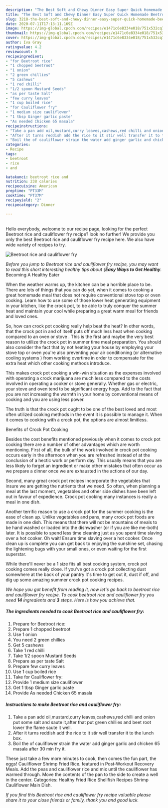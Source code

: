 ```yaml
---
description: "The Best Soft and Chewy Dinner Easy Super Quick Homemade Beetroot rice and cauliflower fry"
title: "The Best Soft and Chewy Dinner Easy Super Quick Homemade Beetroot rice and cauliflower fry"
slug: 3218-the-best-soft-and-chewy-dinner-easy-super-quick-homemade-beetroot-rice-and-cauliflower-fry
date: 2020-07-11T17:13:11.169Z
image: https://img-global.cpcdn.com/recipes/e1471c6e8334e018/751x532cq70/beetroot-rice-and-cauliflower-fry-recipe-main-photo.jpg
thumbnail: https://img-global.cpcdn.com/recipes/e1471c6e8334e018/751x532cq70/beetroot-rice-and-cauliflower-fry-recipe-main-photo.jpg
cover: https://img-global.cpcdn.com/recipes/e1471c6e8334e018/751x532cq70/beetroot-rice-and-cauliflower-fry-recipe-main-photo.jpg
author: Iva Gray
ratingvalue: 4.2
reviewcount: 9
recipeingredient:
- "for Beetroot rice"
- "1 chopped beetroot"
- "1 onion"
- "2 green chillies"
- "5 cashews"
- "1 red chilli"
- "1/2 spoon Mustard Seeds"
- "as per taste Salt"
- "few curry leaves"
- "1 cup boiled rice"
- "for Cauliflower fry"
- "1 medium size cauliflower"
- "1 tbsp Ginger garlic paste"
- "As needed Chicken 65 masala"
recipeinstructions:
- "Take a pan add oil,mustard,curry leaves,cashews,red chilli and onion put some salt and saute it,after that put green chillies and beet root lower the flame saute it well."
- "After it turns reddish add the rice to it stir well transfer it to the lunch box."
- "Boil the of cauliflower strain the water add ginger garlic and chicken 65 masala after 30 min fry it."
categories:
- Recipe
tags:
- beetroot
- rice
- and

katakunci: beetroot rice and 
nutrition: 238 calories
recipecuisine: American
preptime: "PT33M"
cooktime: "PT37M"
recipeyield: "2"
recipecategory: Dinner

---
```

<br>
Hello everybody, welcome to our recipe page, looking for the perfect Beetroot rice and cauliflower fry recipe? look no further! We provide you only the best Beetroot rice and cauliflower fry recipe here. We also have wide variety of recipes to try.
<br>


![Beetroot rice and cauliflower fry](https://img-global.cpcdn.com/recipes/e1471c6e8334e018/751x532cq70/beetroot-rice-and-cauliflower-fry-recipe-main-photo.jpg)

<i>Before you jump to Beetroot rice and cauliflower fry recipe, you may want to read this short interesting healthy tips about {<strong>Easy Ways to Get Healthy</strong>.</i>
Becoming A Healthy Eater


When the weather warms up, the kitchen can be a horrible place to be. There are lots of things that you can do yet, when it comes to cooking a great homemade meal that does not require conventional stove top or oven cooking. Learn how to use some of those lower heat generating equipment in your kitchen, like the crock pot, to be able to truly conquer the summer heat and maintain your cool while preparing a great warm meal for friends and loved ones.

So, how can crock pot cooking really help beat the heat? In other words, that the crock pot in and of itself puts off much less heat when cooking compared to an oven or stove . This is the first and maybe the very best reason to utilize the crock pot in summer time meal preparation. You should also consider the fact that by not heating your house by employing your stove top or oven you're also preventing your air conditioning (or alternative cooling systems ) from working overtime in order to compensate for the extra heat which other cooking methods introduce.

This makes crock pot cooking a win-win situation as the expenses involved with operating a crock marijuana are much less compared to the costs involved in operating a cooker or stove generally. Whether gas or electric, your stove and oven tend to be significant energy hogs. Add to the fact that you are not increasing the warmth in your home by conventional means of cooking and you are using less power.

 The truth is that the crock pot ought to be one of the best loved and most often utilized cooking methods in the event it is possible to manage it. When it comes to cooking with a crock pot, the options are almost limitless.  

Benefits of Crock Pot Cooking

Besides the cost benefits mentioned previously when it comes to crock pot cooking there are a number of other advantages which are worth mentioning. First of all, the bulk of the work involved in crock pot cooking occurs early in the afternoon when you are refreshed instead of at the conclusion of a hectic work or perform day. This usually means that you are less likely to forget an ingredient or make other mistakes that often occur as we prepare a dinner once we are exhausted in the actions of our day.

Second, many great crock pot recipes incorporate the vegetables that insure we are getting the nutrients that we need. So often, when planning a meal at the last moment, vegetables and other side dishes have been left out in favour of expedience. Crock pot cooking many instances is really a meal in one dish.

Another terrific reason to use a crock pot for the summer cooking is the ease of clean up.  Unlike vegetables and pans, many crock pot foods are made in one dish. This means that there will not be mountains of meals to be hand washed or loaded into the dishwasher (or if you are like me-both) later. It is possible to spend less time cleaning just as you spent time slaving over a hot cooker. Oh wait! Ensure time slaving over a hot cooker. Once clean up is complete you can get back to enjoying the sunshine set, chasing the lightening bugs with your small ones, or even waiting for the first superstar.

While there'll never be a 1 size fits all best cooking system, crock pot cooking comes really close. If you've got a crock pot collecting dust somewhere at the back of your pantry it's time to get out it, dust if off, and dig up some amazing summer crock pot cooking recipes.


<i>We hope you got benefit from reading it, now let's go back to beetroot rice and cauliflower fry recipe. To cook beetroot rice and cauliflower fry you need <strong>14</strong> ingredients and <strong>3</strong> steps. Here is how you achieve that.
</i>

##### The ingredients needed to cook Beetroot rice and cauliflower fry:

1. Prepare for Beetroot rice:
1. Prepare 1 chopped beetroot
1. Use 1 onion
1. You need 2 green chillies
1. Get 5 cashews
1. Take 1 red chilli
1. Take 1/2 spoon Mustard Seeds
1. Prepare as per taste Salt
1. Prepare few curry leaves
1. Use 1 cup boiled rice
1. Take for Cauliflower fry:
1. Provide 1 medium size cauliflower
1. Get 1 tbsp Ginger garlic paste
1. Provide As needed Chicken 65 masala


##### Instructions to make Beetroot rice and cauliflower fry:

1. Take a pan add oil,mustard,curry leaves,cashews,red chilli and onion put some salt and saute it,after that put green chillies and beet root lower the flame saute it well.
1. After it turns reddish add the rice to it stir well transfer it to the lunch box.
1. Boil the of cauliflower strain the water add ginger garlic and chicken 65 masala after 30 min fry it.


These just take a few more minutes to cook, then comes the fun part, the eggs! Cauliflower Shrimp Fried Rice. featured in Post-Workout Recovery Meals. Add the peas and cauliflower rice and mix until the cauliflower has warmed through. Move the contents of the pan to the side to create a well in the center. Categories: Healthy Fried Rice Shellfish Recipes Shrimp Cauliflower Main Dish. 

<i>If you find this Beetroot rice and cauliflower fry recipe valuable please share it to your close friends or family, thank you and good luck.</i>
